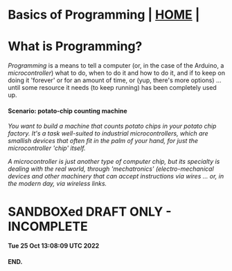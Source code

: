 # Basics of Programming | [HOME](README.md) |
# What is Programming?

*Programming* is a means to tell a computer (or, in the case of the Arduino, a *microcontroller*) what to do, when to do it and how to do it, and if to keep on doing it 'forever' or for an amount of time, or (yup, there's more options) &hellip; until some resource it needs (to keep running) has been completely used up.

#### Scenario: potato-chip counting machine

*You want to build a machine that counts potato chips in your potato chip factory.  It's a task well-suited to industrial microcontrollers, which are smallish devices that often fit in the palm of your hand, for just the microcontroller 'chip' itself.*

*A microcontroller is just another type of computer chip, but its specialty is dealing with the real world, through 'mechatronics' (electro-mechanical devices and other machinery that can accept instructions via wires &hellip; or, in the modern day, via wireless links.*

# SANDBOXed DRAFT ONLY - INCOMPLETE
#### Tue 25 Oct 13:08:09 UTC 2022

#### END.

